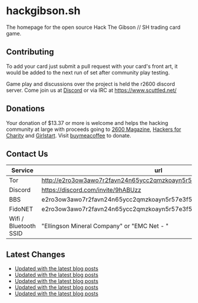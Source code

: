 # hackgibson.sh
The homepage for the open source Hack The Gibson // SH trading card game.


## Contributing

To add your card just submit a pull request with your card's front art, it would be added to the next run of set after community play testing.

Game play and discussions over the project is held the r2600 discord server. Come join us at [Discord](https://discord.com/invite/9hABUzz) or via IRC at https://www.scuttled.net/


## Donations

Your donation of $13.37 or more is welcome and helps the hacking community at large with proceeds going to [2600 Magazine](https://2600.com/), [Hackers for Charity](https://hackersforcharity.org) and [Girlstart](https://girlstart.org).  Visit [buymeacoffee](https://www.buymeacoffee.com/hackgibson.sh) to donate.


## Contact Us

Service | url
-|-
Tor | http://e2ro3ow3awo7r2favn24n65ycc2qmzkoayn5r57e3f56nvjwdcgg32ad.onion
Discord | https://discord.com/invite/9hABUzz
BBS | e2ro3ow3awo7r2favn24n65ycc2qmzkoayn5r57e3f56nvjwdcgg32ad.onion:23
FidoNET | e2ro3ow3awo7r2favn24n65ycc2qmzkoayn5r57e3f56nvjwdcgg32ad.onion:24554
Wifi / Bluetooth SSID | "Ellingson Mineral Company" or "EMC Net - <fidonet address>"

## Latest Changes
<!-- BLOG-POST-LIST:START -->
- [Updated with the latest blog posts](https://github.com/DFW2600/hackgibson.sh/commit/ae80fe310b50916317360ea25b8c5d65ae633ca0)
- [Updated with the latest blog posts](https://github.com/DFW2600/hackgibson.sh/commit/9f14c43e5d0f7b024fc1f906e728a15b5a842139)
- [Updated with the latest blog posts](https://github.com/DFW2600/hackgibson.sh/commit/89ef9ae9b7c362a948416ad392e69be1d2774b86)
- [Updated with the latest blog posts](https://github.com/DFW2600/hackgibson.sh/commit/4c65ca926b6d99b189e3a5cce8834ae8698ad380)
- [Updated with the latest blog posts](https://github.com/DFW2600/hackgibson.sh/commit/ca429b4b95f16531a76091f92a98c9f0b74c05ff)
<!-- BLOG-POST-LIST:END -->
